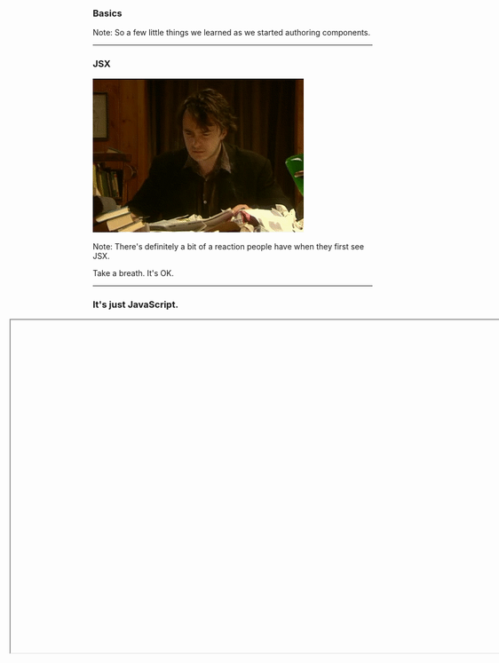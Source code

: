 ### Basics

Note:
So a few little things we learned as we started authoring components.

---

### JSX
![jsx](../../images/jsx.gif)<!-- .element: class="fragment" width="600" -->

Note:
There's definitely a bit of a reaction people have when they first see JSX.

Take a breath. It's OK. 

---

### It's just JavaScript.
<iframe width="1280px" style="max-width: 1280px; margin-left: -150px;" height="600px" data-src="https://facebook.github.io/react/jsx-compiler.html" />  

Note:
It takes a bit of getting used to, but it makes a lot of sense.

The first thing we tried to do was figure out a way to extract the templates back out to a separate files, which is definitely doable, but misses one of the main benefits of a component based approach - a seperation of concerns is NOT the same as a separation of technologies and having the display logic and generation co-located makes for a much nicer development flow.


---

### Use displayName
![use-display-name](../../images/use-display-name.png)<!-- .element: width="800" -->

Note:
Use displayName. 

It's really helpfule when debugging. It's used in Chrome Inspector you saw before, and in the performance addon I'll show you in a bit.

 You get for free if you're defining components and assigning them to a named variable. 

---

### Don't Render to `body`
![dont-render-to-body](../../images/dont-render-to-body.png)<!-- .element: width="800" -->

Note:
Don't render to body. 

This our bootstrap script that kicks the app off. 

We used to render to body, thinking in made sense for React to manage the whole page, since it was a single page app.

But we also use Googles WebFont loader which likes to add lot's of classes to the body tag, so this didn't go so well.
